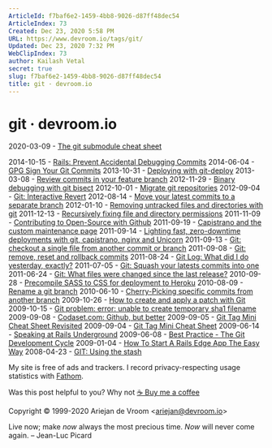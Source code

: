 ```yaml
---
ArticleId: f7baf6e2-1459-4bb8-9026-d87ff48dec54
ArticleIndex: 73
Created: Dec 23, 2020 5:58 PM
URL: https://www.devroom.io/tags/git/
Updated: Dec 23, 2020 7:32 PM
WebClipIndex: 73
author: Kailash Vetal
secret: true
slug: f7baf6e2-1459-4bb8-9026-d87ff48dec54
title: git · devroom.io
---
```

#  git · devroom.io
2020-03-09 - [The git submodule cheat sheet](https://www.devroom.io/2020/03/09/the-git-submodule-cheat-sheet/)

2014-10-15 - [Rails: Prevent Accidental Debugging Commits](https://www.devroom.io/2014/10/15/rails-prevent-accidental-debugging-commits/)  2014-06-04 - [GPG Sign Your Git Commits](https://www.devroom.io/2014/06/04/gpg-sign-your-git-commits/)  2013-10-31 - [Deploying with git-deploy](https://www.devroom.io/2013/10/31/deploying-with-git-deploy/)  2013-03-08 - [Review commits in your feature branch](https://www.devroom.io/2013/03/08/review-commits-in-your-feature-branch/)  2012-11-29 - [Binary debugging with git bisect](https://www.devroom.io/2012/11/29/binary-debugging-with-git-bisect/)  2012-10-01 - [Migrate git repositories](https://www.devroom.io/2012/10/01/migrate-git-repositories/)  2012-09-04 - [Git: Interactive Revert](https://www.devroom.io/2012/09/04/git-interactive-revert/)  2012-08-14 - [Move your latest commits to a separate branch](https://www.devroom.io/2012/08/14/move-your-latest-commits-to-a-separate-branch/)  2012-01-10 - [Removing untracked files and directories with git](https://www.devroom.io/2012/01/10/removing-untracked-files-and-directories-with-git/)  2011-12-13 - [Recursively fixing file and directory permissions](https://www.devroom.io/2011/12/13/recursively-fixing-file-and-directory-permissions/)  2011-11-09 - [Contributing to Open-Source with Github](https://www.devroom.io/2011/11/09/contributing-to-open-source-with-github/)  2011-09-19 - [Capistrano and the custom maintenance page](https://www.devroom.io/2011/09/19/capistrano-and-the-custom-maintenance-page/)  2011-09-14 - [Lighting fast, zero-downtime deployments with git, capistrano, nginx and Unicorn](https://www.devroom.io/2011/09/14/lighting-fast-zero-downtime-deployments-with-git-capistrano-nginx-and-unicorn/)  2011-09-13 - [Git: checkout a single file from another commit or branch](https://www.devroom.io/2011/09/13/git-checkout-a-single-file-from-another-commit-or-branch/)  2011-09-08 - [Git: remove, reset and rollback commits](https://www.devroom.io/2011/09/08/git-remove-reset-and-rollback-commits/)  2011-08-24 - [Git Log: What did I do yesterday, exactly?](https://www.devroom.io/2011/08/24/git-log-what-did-i-do-yesterday-exactly/)  2011-07-05 - [Git: Squash your latests commits into one](https://www.devroom.io/2011/07/05/git-squash-your-latests-commits-into-one/)  2011-06-24 - [Git: What files were changed since the last release?](https://www.devroom.io/2011/06/24/git-what-files-were-changed-since-the-last-release/)  2010-09-28 - [Precompile SASS to CSS for deployment to Heroku](https://www.devroom.io/2010/09/28/precompile-sass-to-css-for-deployment-to-heroku/)  2010-08-09 - [Rename a git branch](https://www.devroom.io/2010/08/09/rename-a-git-branch/)  2010-06-10 - [Cherry-Picking specific commits from another branch](https://www.devroom.io/2010/06/10/cherry-picking-specific-commits-from-another-branch/)  2009-10-26 - [How to create and apply a patch with Git](https://www.devroom.io/2009/10/26/how-to-create-and-apply-a-patch-with-git/)  2009-10-15 - [Git problem: error: unable to create temporary sha1 filename](https://www.devroom.io/2009/10/15/git-problem-error-unable-to-create-temporary-sha1-filename/)  2009-09-08 - [Codaset.com: Github, but better](https://www.devroom.io/2009/09/08/codaset-com-github-but-better/)  2009-09-05 - [Git Tag Mini Cheat Sheet Revisited](https://www.devroom.io/2009/09/05/git-tag-mini-cheat-sheet-revisited/)  2009-09-04 - [Git Tag Mini Cheat Sheet](https://www.devroom.io/2009/09/04/git-tag-mini-cheat-sheet/)  2009-06-14 - [Speaking at Rails Underground](https://www.devroom.io/2009/06/14/speaking-at-rails-underground/)  2009-06-08 - [Best Practice - The Git Development Cycle](https://www.devroom.io/2009/06/08/best-practice-the-git-development-cycle/)  2009-01-04 - [How To Start A Rails Edge App The Easy Way](https://www.devroom.io/2009/01/04/how-to-start-a-rails-edge-app-the-easy-way/)  2008-04-23 - [GIT: Using the stash](https://www.devroom.io/2008/04/23/git-using-the-stash/)

My site is free of ads and trackers. I record privacy-respecting usage statistics with [Fathom](https://usefathom.com/).

Was this post helpful to you? Why not  [☕ Buy me a coffee](https://www.buymeacoffee.com/ariejan)

Copyright © 1999-2020 Ariejan de Vroom <[ariejan@devroom.io](https://www.devroom.io/contact/)>

Live now; make *now* always the most precious time. *Now* will never come again. – Jean-Luc Picard
